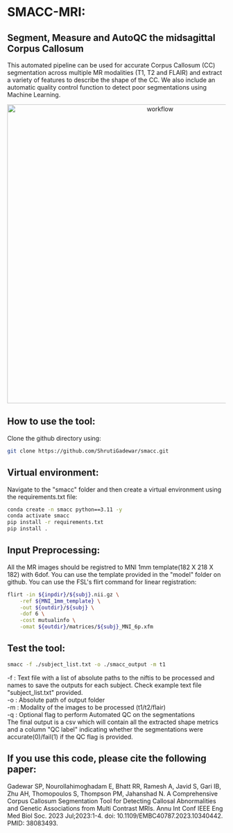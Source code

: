 # SMACC-MRI: 
## Segment, Measure and AutoQC the midsagittal Corpus Callosum

This automated pipeline can be used for accurate Corpus Callosum (CC) segmentation across multiple MR modalities (T1, T2 and FLAIR) and extract a variety of features to describe the shape of the CC. We also include an automatic quality control function to detect poor segmentations using Machine Learning.

<p align="center">
<img width="689" alt="workflow" src="https://drive.google.com/file/d/1j3Xqu0pcFLO2z0HA0ss4V0-EOctfyhtA/view?usp=share_link">
</p>

## How to use the tool:
Clone the github directory using:
```bash
git clone https://github.com/ShrutiGadewar/smacc.git
```
 
## Virtual environment:
Navigate to the "smacc" folder and then create a virtual environment using the requirements.txt file:
```bash
conda create -n smacc python==3.11 -y
conda activate smacc
pip install -r requirements.txt
pip install .
```

## Input Preprocessing:
All the MR images should be registred to MNI 1mm template(182 X 218 X 182) with 6dof. You can use the template provided in the "model" folder on github. You can use the FSL's flirt command for linear registration:
```bash
flirt -in ${inpdir}/${subj}.nii.gz \
	-ref ${MNI_1mm_template} \
  	-out ${outdir}/${subj} \
 	-dof 6 \
  	-cost mutualinfo \
  	-omat ${outdir}/matrices/${subj}_MNI_6p.xfm
```

## Test the tool:
```bash
smacc -f ./subject_list.txt -o ./smacc_output -m t1
```
-f : Text file with a list of absolute paths to the niftis to be processed and names to save the outputs for each subject. Check example text file "subject_list.txt" provided. <br />
-o : Absolute path of output folder <br />
-m : Modality of the images to be processed (t1/t2/flair) <br />
-q : Optional flag to perform Automated QC on the segmentations <br />
The final output is a csv which will contain all the extracted shape metrics and a column "QC label" indicating whether the segmentations were accurate(0)/fail(1) if the QC flag is provided.


## If you use this code, please cite the following paper:
Gadewar SP, Nourollahimoghadam E, Bhatt RR, Ramesh A, Javid S, Gari IB, Zhu AH, Thomopoulos S, Thompson PM, Jahanshad N. A Comprehensive Corpus Callosum Segmentation Tool for Detecting Callosal Abnormalities and Genetic Associations from Multi Contrast MRIs. Annu Int Conf IEEE Eng Med Biol Soc. 2023 Jul;2023:1-4. doi: 10.1109/EMBC40787.2023.10340442. PMID: 38083493.

